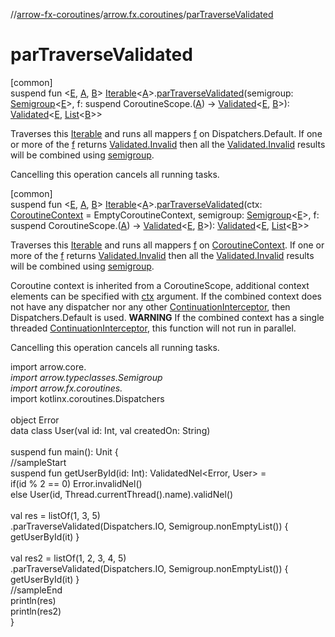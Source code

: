 //[arrow-fx-coroutines](../../index.md)/[arrow.fx.coroutines](index.md)/[parTraverseValidated](par-traverse-validated.md)

# parTraverseValidated

[common]\
suspend fun &lt;[E](par-traverse-validated.md), [A](par-traverse-validated.md), [B](par-traverse-validated.md)&gt; [Iterable](https://kotlinlang.org/api/latest/jvm/stdlib/kotlin.collections/-iterable/index.html)&lt;[A](par-traverse-validated.md)&gt;.[parTraverseValidated](par-traverse-validated.md)(semigroup: [Semigroup](../../../arrow-core/arrow-core/arrow.typeclasses/-semigroup/index.md)&lt;[E](par-traverse-validated.md)&gt;, f: suspend CoroutineScope.([A](par-traverse-validated.md)) -&gt; [Validated](../../../arrow-core/arrow-core/arrow.core/-validated/index.md)&lt;[E](par-traverse-validated.md), [B](par-traverse-validated.md)&gt;): [Validated](../../../arrow-core/arrow-core/arrow.core/-validated/index.md)&lt;[E](par-traverse-validated.md), [List](https://kotlinlang.org/api/latest/jvm/stdlib/kotlin.collections/-list/index.html)&lt;[B](par-traverse-validated.md)&gt;&gt;

Traverses this [Iterable](https://kotlinlang.org/api/latest/jvm/stdlib/kotlin.collections/-iterable/index.html) and runs all mappers [f](par-traverse-validated.md) on Dispatchers.Default. If one or more of the [f](par-traverse-validated.md) returns [Validated.Invalid](../../../arrow-core/arrow-core/arrow.core/-validated/-invalid/index.md) then all the [Validated.Invalid](../../../arrow-core/arrow-core/arrow.core/-validated/-invalid/index.md) results will be combined using [semigroup](par-traverse-validated.md).

Cancelling this operation cancels all running tasks.

[common]\
suspend fun &lt;[E](par-traverse-validated.md), [A](par-traverse-validated.md), [B](par-traverse-validated.md)&gt; [Iterable](https://kotlinlang.org/api/latest/jvm/stdlib/kotlin.collections/-iterable/index.html)&lt;[A](par-traverse-validated.md)&gt;.[parTraverseValidated](par-traverse-validated.md)(ctx: [CoroutineContext](https://kotlinlang.org/api/latest/jvm/stdlib/kotlin.coroutines/-coroutine-context/index.html) = EmptyCoroutineContext, semigroup: [Semigroup](../../../arrow-core/arrow-core/arrow.typeclasses/-semigroup/index.md)&lt;[E](par-traverse-validated.md)&gt;, f: suspend CoroutineScope.([A](par-traverse-validated.md)) -&gt; [Validated](../../../arrow-core/arrow-core/arrow.core/-validated/index.md)&lt;[E](par-traverse-validated.md), [B](par-traverse-validated.md)&gt;): [Validated](../../../arrow-core/arrow-core/arrow.core/-validated/index.md)&lt;[E](par-traverse-validated.md), [List](https://kotlinlang.org/api/latest/jvm/stdlib/kotlin.collections/-list/index.html)&lt;[B](par-traverse-validated.md)&gt;&gt;

Traverses this [Iterable](https://kotlinlang.org/api/latest/jvm/stdlib/kotlin.collections/-iterable/index.html) and runs all mappers [f](par-traverse-validated.md) on [CoroutineContext](https://kotlinlang.org/api/latest/jvm/stdlib/kotlin.coroutines/-coroutine-context/index.html). If one or more of the [f](par-traverse-validated.md) returns [Validated.Invalid](../../../arrow-core/arrow-core/arrow.core/-validated/-invalid/index.md) then all the [Validated.Invalid](../../../arrow-core/arrow-core/arrow.core/-validated/-invalid/index.md) results will be combined using [semigroup](par-traverse-validated.md).

Coroutine context is inherited from a CoroutineScope, additional context elements can be specified with [ctx](par-traverse-validated.md) argument. If the combined context does not have any dispatcher nor any other [ContinuationInterceptor](https://kotlinlang.org/api/latest/jvm/stdlib/kotlin.coroutines/-continuation-interceptor/index.html), then Dispatchers.Default is used. **WARNING** If the combined context has a single threaded [ContinuationInterceptor](https://kotlinlang.org/api/latest/jvm/stdlib/kotlin.coroutines/-continuation-interceptor/index.html), this function will not run in parallel.

Cancelling this operation cancels all running tasks.

import arrow.core.*\
import arrow.typeclasses.Semigroup\
import arrow.fx.coroutines.*\
import kotlinx.coroutines.Dispatchers\
\
object Error\
data class User(val id: Int, val createdOn: String)\
\
suspend fun main(): Unit {\
  //sampleStart\
  suspend fun getUserById(id: Int): ValidatedNel&lt;Error, User&gt; =\
    if(id % 2 == 0) Error.invalidNel()\
    else User(id, Thread.currentThread().name).validNel()\
\
  val res = listOf(1, 3, 5)\
    .parTraverseValidated(Dispatchers.IO, Semigroup.nonEmptyList()) { getUserById(it) }\
\
  val res2 = listOf(1, 2, 3, 4, 5)\
    .parTraverseValidated(Dispatchers.IO, Semigroup.nonEmptyList()) { getUserById(it) }\
 //sampleEnd\
 println(res)\
 println(res2)\
}<!--- KNIT example-partraversevalidated-02.kt -->
